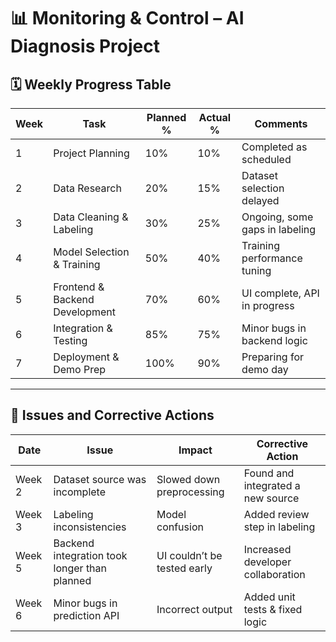 # 📊 Monitoring & Control – AI Diagnosis Project

## 🗓️ Weekly Progress Table

| Week | Task                                | Planned % | Actual % | Comments                      |
|------|-------------------------------------|-----------|----------|-------------------------------|
| 1    | Project Planning                    | 10%       | 10%      | Completed as scheduled        |
| 2    | Data Research                       | 20%       | 15%      | Dataset selection delayed     |
| 3    | Data Cleaning & Labeling           | 30%       | 25%      | Ongoing, some gaps in labeling |
| 4    | Model Selection & Training         | 50%       | 40%      | Training performance tuning   |
| 5    | Frontend & Backend Development     | 70%       | 60%      | UI complete, API in progress  |
| 6    | Integration & Testing              | 85%       | 75%      | Minor bugs in backend logic   |
| 7    | Deployment & Demo Prep             | 100%      | 90%      | Preparing for demo day        |

---

## 🚨 Issues and Corrective Actions

| Date     | Issue                                      | Impact                      | Corrective Action                 |
|----------|--------------------------------------------|-----------------------------|-----------------------------------|
| Week 2   | Dataset source was incomplete              | Slowed down preprocessing   | Found and integrated a new source |
| Week 3   | Labeling inconsistencies                   | Model confusion             | Added review step in labeling     |
| Week 5   | Backend integration took longer than planned | UI couldn’t be tested early | Increased developer collaboration |
| Week 6   | Minor bugs in prediction API               | Incorrect output            | Added unit tests & fixed logic    |
